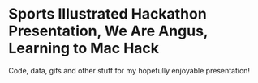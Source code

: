 # Sports Illustrated Hackathon Presentation, We Are Angus, Learning to Mac Hack
Code, data, gifs and other stuff for my hopefully enjoyable presentation!
